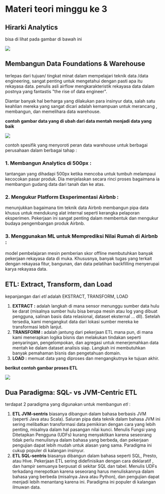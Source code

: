 # Materi teori minggu ke 3

## Hirarki Analytics
bisa di lihat pada gambar di bawah ini

<img src="img/Hirarki.png">

## Membangun Data Foundations & Warehouse
terlepas dari tujuan/ tingkat minat dalam mempelajari teknik data /data engineering, sangat penting untuk mengetahui dengan pasti apa itu
rekayasa data. penulis asli airflow mengkarakteristik rekayasa data dalam postnya yang fantastis "the rise of data engineer".

Diantar banyak hal berharga yang dilakukan para insinyur data, salah satu keahlian mereka yang sangat dicari adalah kemampuan untuk merancang , membangun, dan memelihara data warehouse.

**contoh gambar data yang di ubah dari data mentah menjadi data yang baik**

<img src="images/git-tut3.png">

contoh spesifik yang menyoroti peran data warehouse untuk berbagai perusahaan dalam berbagai tahap :
### 1. Membangun Analytics di 500px :
tantangan yang dihadapi 500px ketika mencoba untuk tumbuh melampaui kecocokan pasar produk. Dia menjelaskan secara rinci proses bagaimana ia membangun gudang data dari tanah dan ke atas.
### 2. Mengukur Platform Eksperimentasi Airbnb :
menunjukkan bagaimana tim teknik data Airbnb membangun pipa data khusus untuk mendukung alat internal seperti kerangka pelaporan eksperimen. Pekerjaan ini sangat penting dalam membentuk dan mengukur budaya pengembangan produk Airbnb.
### 3. Menggunakan ML untuk Memprediksi Nilai Rumah di Airbnb :
model pembelajaran mesin pemberian skor offline membutuhkan banyak pekerjaan rekayasa data di muka. Khususnya, banyak tugas yang terkait dengan rekayasa fitur, bangunan, dan data pelatihan backfilling menyerupai karya rekayasa data.

## ETL: Extract, Transform, dan Load
kepanjangan dari *etl* adalah EKSTRACT, TRANSFORM, LOAD
1. **EXTRACT :** adalah langkah di mana sensor menunggu sumber data hulu ke darat (misalnya sumber hulu bisa berupa mesin atau log yang dibuat pengguna, salinan basis data relasional, dataset eksternal ... dll). Setelah tersedia, kami mengangkut data dari lokasi sumber mereka ke transformasi lebih lanjut.
2. **TRANSFORM :** adalah jantung dari pekerjaan ETL mana pun, di mana kami menerapkan logika bisnis dan melakukan tindakan seperti penyaringan, pengelompokan, dan agregasi untuk menerjemahkan data mentah ke dalam dataset analisis siap. Langkah ini membutuhkan banyak pemahaman bisnis dan pengetahuan domain.
3. **LOAD :** memuat data yang diproses dan mengangkutnya ke tujuan akhir.

**berikut contoh gambar proses ETL**

<img src="images/git-tut3.png">

## Dua Paradigma: SQL- vs JVM-Centric ETL
terdapat 2 paradigma yang digunakan untuk membangun *etl* :
1. **ETL JVM-sentris** biasanya dibangun dalam bahasa berbasis JVM (seperti Java atau Scala). Saluran pipa data teknik dalam bahasa JVM ini sering melibatkan transformasi data pemikiran dengan cara yang lebih penting, misalnya dalam hal pasangan nilai kunci. Menulis Fungsi yang Ditetapkan Pengguna (UDFs) kurang menyakitkan karena seseorang tidak perlu menulisnya dalam bahasa yang berbeda, dan pekerjaan pengujian dapat lebih mudah untuk alasan yang sama. Paradigma ini cukup populer di kalangan insinyur.
2. **ETL SQL-sentris** biasanya dibangun dalam bahasa seperti SQL, Presto, atau Hive. Pekerjaan ETL sering didefinisikan dengan cara deklaratif , dan hampir semuanya berpusat di sekitar SQL dan tabel. Menulis UDFs terkadang merepotkan karena seseorang harus menuliskannya dalam bahasa yang berbeda (misalnya Java atau Python), dan pengujian dapat menjadi lebih menantang karena ini. Paradigma ini populer di kalangan ilmuwan data.






























